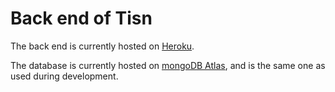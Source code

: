 # Back end of Tisn

The back end is currently hosted on [Heroku](https://heroku.com/).

The database is currently hosted on [mongoDB Atlas](https://cloud.mongodb.com/), and is the same one as used during development.
